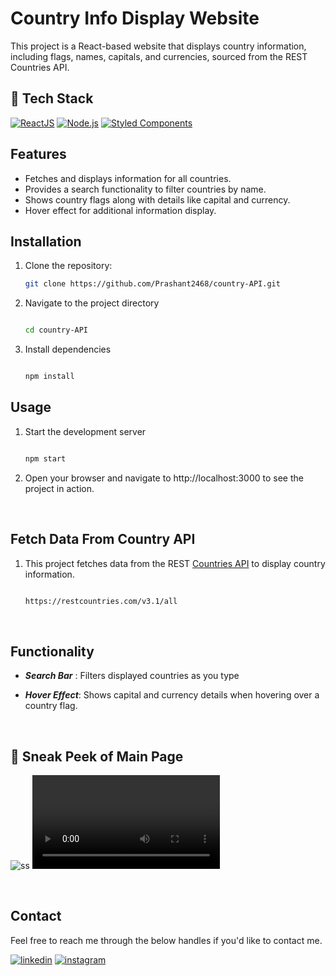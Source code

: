 # Country Info Display Website

This project is a React-based website that displays country information, including flags, names, capitals, and currencies, sourced from the REST Countries API.


## 📌 Tech Stack
[![ReactJS](https://img.shields.io/badge/react-%2320232a.svg?&style=for-the-badge&logo=react&logoColor=%2361DAFB)](https://reactjs.org/)
[![Node.js](https://img.shields.io/badge/node.js-339933?style=for-the-badge&logo=nodedotjs&logoColor=white)](https://nodejs.org/)
[![Styled Components](https://img.shields.io/badge/styled--components-DB7093?style=for-the-badge&logo=styled-components&logoColor=white)](https://styled-components.com/)

## Features

- Fetches and displays information for all countries.
- Provides a search functionality to filter countries by name.
- Shows country flags along with details like capital and currency.
- Hover effect for additional information display.

## Installation

1. Clone the repository:
   ```bash
   git clone https://github.com/Prashant2468/country-API.git

2. Navigate to the project directory
   ```bash
   
   cd country-API

3. Install dependencies
   ```bash
   
   npm install

## Usage

1. Start the development server
   ```bash
   
   npm start
   
2. Open your browser and navigate to http://localhost:3000 to see the project in action.

<br/>

## Fetch Data From Country API

1. This project fetches data from the REST [Countries API](https://www.example.com) to display country information.  
   ```bash
   
   https://restcountries.com/v3.1/all

<br/>

## Functionality

 * ***Search Bar*** : Filters displayed countries as you type
   
 * ***Hover Effect***: Shows capital and currency details when hovering over a country flag.

<br/>

## 📌 Sneak Peek of Main Page

![ss](https://github.com/Prashant2468/CountryList/blob/main/public/country_img.png)
<video src="https://github.com/Prashant2468/CountryList/blob/main/public/CountryList.mp4" controls="controls" style="max-width: 100%;">
  Your browser does not support the video tag.
</video>

<br/>

## Contact

Feel free to reach me through the below handles if you'd like to contact me.

[![linkedin](https://img.shields.io/badge/LinkedIn-0077B5?style=for-the-badge&logo=linkedin&logoColor=white)](https://www.linkedin.com/in/prashant-patil-6a)
[![instagram](https://img.shields.io/badge/Instagram-E4405F?style=for-the-badge&logo=instagram&logoColor=white)](https://www.instagram.com/mr_prashant82/)









